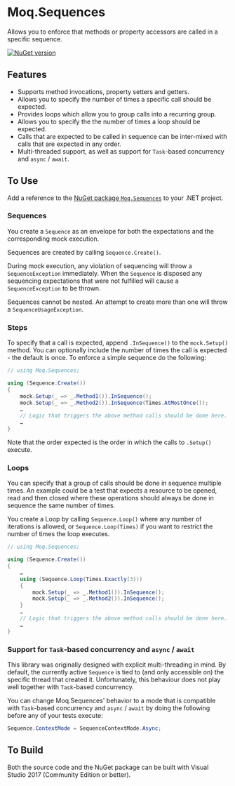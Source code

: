 # Moq.Sequences #

Allows you to enforce that methods or property accessors are called in a specific sequence.

[![NuGet version](https://img.shields.io/nuget/v/Moq.Sequences.svg)](https://www.nuget.org/packages/Moq.Sequences)

## Features ##

* Supports method invocations, property setters and getters.
* Allows you to specify the number of times a specific call should be expected.
* Provides loops which allow you to group calls into a recurring group.
* Allows you to specify the the number of times a loop should be expected.
* Calls that are expected to be called in sequence can be inter-mixed with calls that are expected in any order.
* Multi-threaded support, as well as support for `Task`-based concurrency and `async` / `await`.

## To Use ##

Add a reference to the [NuGet package `Moq.Sequences`](https://www.nuget.org/packages/Moq.Sequences) to your .NET project.

### Sequences ###

You create a `Sequence` as an envelope for both the expectations and the corresponding mock execution.

Sequences are created by calling `Sequence.Create()`.

During mock execution, any violation of sequencing will throw a `SequenceException` immediately.
When the `Sequence` is disposed any sequencing expectations that were not fulfilled will cause a 
`SequenceException` to be thrown.

Sequences cannot be nested. An attempt to create more than one will throw a `SequenceUsageException`.

### Steps ###

To specify that a call is expected, append `.InSequence()` to the `mock.Setup()` method.
You can optionally include the number of times the call is expected - the default is once.
To enforce a simple sequence do the following:

```csharp
// using Moq.Sequences;

using (Sequence.Create())
{
    mock.Setup(_ => _.Method1()).InSequence();
    mock.Setup(_ => _.Method2()).InSequence(Times.AtMostOnce());
    …
    // Logic that triggers the above method calls should be done here.
    …
}
```

Note that the order expected is the order in which the calls to `.Setup()` execute.

### Loops ###

You can specify that a group of calls should be done in sequence multiple times.
An example could be a test that expects a resource to be opened, read and then closed where these operations should always be done in sequence the same number of times.

You create a Loop by calling `Sequence.Loop()` where any number of iterations is allowed, or `Sequence.Loop(Times)` if you want to restrict the number of times the loop executes.

```csharp
// using Moq.Sequences;

using (Sequence.Create())
{
    …
    using (Sequence.Loop(Times.Exactly(3)))
    {
        mock.Setup(_ => _.Method1()).InSequence();
        mock.Setup(_ => _.Method2()).InSequence();
    }
    …
    // Logic that triggers the above method calls should be done here.
    …
}
```

### Support for `Task`-based concurrency and `async` / `await` ###

This library was originally designed with explicit multi-threading in mind. By default, the currently
active `Sequence` is tied to (and only accessible on) the specific thread that created it.
Unfortunately, this behaviour does not play well together with `Task`-based concurrency.

You can change Moq.Sequences' behavior to a mode that is compatible with `Task`-based concurrency
and `async` / `await` by doing the following before any of your tests execute:

```csharp
Sequence.ContextMode = SequenceContextMode.Async;
```

## To Build ##

Both the source code and the NuGet package can be built with Visual Studio 2017 (Community Edition or better).
